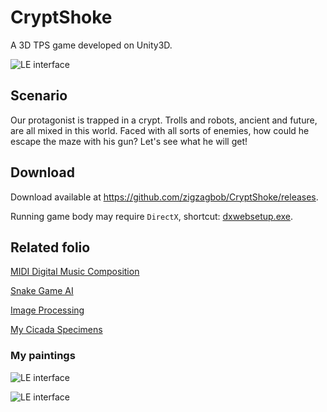 # CryptShoke

A 3D TPS game developed on Unity3D.

![LE interface](https://zigzagbob.github.io/RmPNG/logo-0bc3d.png)

## Scenario ##

Our protagonist is trapped in a crypt. Trolls and robots, ancient and future, are all mixed in this world. Faced with all sorts of enemies, how could he escape the maze with his gun? Let's see what he will get!

## Download ##

Download available at <https://github.com/zigzagbob/CryptShoke/releases>.

Running game body may require `DirectX`, shortcut: [dxwebsetup.exe](https://download.microsoft.com/download/1/7/1/1718CCC4-6315-4D8E-9543-8E28A4E18C4C/dxwebsetup.exe).

## Related folio ##

[MIDI Digital Music Composition](https://zigzagbob.github.io/MathMusic/index.html)

[Snake Game AI](https://github.com/zigzagbob/Snaqe)

[Image Processing](https://github.com/zigzagbob/QPoisson)

[My Cicada Specimens](https://zigzagbob.github.io/specimen/index.html)

### My paintings ###

![LE interface](https://zigzagbob.github.io/RmPNG/pirate.jpg)

![LE interface](https://zigzagbob.github.io/RmPNG/cicada.jpg)

